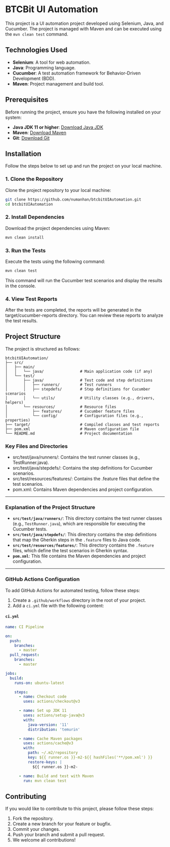 # BTCBit UI Automation

This project is a UI automation project developed using Selenium, Java, and Cucumber. The project is managed with Maven and can be executed using the `mvn clean test` command.

## Technologies Used

- **Selenium**: A tool for web automation.
- **Java**: Programming language.
- **Cucumber**: A test automation framework for Behavior-Driven Development (BDD).
- **Maven**: Project management and build tool.

## Prerequisites

Before running the project, ensure you have the following installed on your system:

- **Java JDK 11 or higher**: [Download Java JDK](https://www.oracle.com/java/technologies/javase-jdk11-downloads.html)
- **Maven**: [Download Maven](https://maven.apache.org/download.cgi)
- **Git**: [Download Git](https://git-scm.com/downloads)

## Installation

Follow the steps below to set up and run the project on your local machine.

### 1. Clone the Repository

Clone the project repository to your local machine:

```bash
git clone https://github.com/numanhan/btcbitUIAutomation.git
cd btcbitUIAutomation
```
### 2. Install Dependencies 
Download the project dependencies using Maven:
```bash
mvn clean install
```
### 3. Run the Tests
Execute the tests using the following command:
```bash
mvn clean test
```
This command will run the Cucumber test scenarios and display the results in the console.

### 4. View Test Reports
After the tests are completed, the reports will be generated in the target/cucumber-reports directory. You can review these reports to analyze the test results.

## Project Structure
The project is structured as follows:
```
btcbitUIAutomation/
├── src/
│   ├── main/
│   │   └── java/                # Main application code (if any)
│   └── test/
│       ├── java/                # Test code and step definitions
│       │   ├── runners/         # Test runners
│       │   ├── stepdefs/        # Step definitions for Cucumber scenarios
│       │   └── utils/           # Utility classes (e.g., drivers, helpers)
│       └── resources/           # Resource files
│           ├── features/        # Cucumber feature files
│           └── config/          # Configuration files (e.g., properties)
├── target/                      # Compiled classes and test reports
├── pom.xml                      # Maven configuration file
└── README.md                    # Project documentation
```
### Key Files and Directories

- src/test/java/runners/: Contains the test runner classes (e.g., TestRunner.java).
- src/test/java/stepdefs/: Contains the step definitions for Cucumber scenarios.
- src/test/resources/features/: Contains the .feature files that define the test scenarios.
- pom.xml: Contains Maven dependencies and project configuration.


---

### Explanation of the Project Structure

- **`src/test/java/runners/`**: This directory contains the test runner classes (e.g., `TestRunner.java`), which are responsible for executing the Cucumber tests.
- **`src/test/java/stepdefs/`**: This directory contains the step definitions that map the Gherkin steps in the `.feature` files to Java code.
- **`src/test/resources/features/`**: This directory contains the `.feature` files, which define the test scenarios in Gherkin syntax.
- **`pom.xml`**: This file contains the Maven dependencies and project configuration.

---

### GitHub Actions Configuration

To add GitHub Actions for automated testing, follow these steps:

1. Create a `.github/workflows` directory in the root of your project.
2. Add a `ci.yml` file with the following content:

#### `ci.yml`

```yaml
name: CI Pipeline

on:
  push:
    branches:
      - master
  pull_request:
    branches:
      - master

jobs:
  build:
    runs-on: ubuntu-latest

    steps:
      - name: Checkout code
        uses: actions/checkout@v3

      - name: Set up JDK 11
        uses: actions/setup-java@v3
        with:
          java-version: '11'
          distribution: 'temurin'

      - name: Cache Maven packages
        uses: actions/cache@v3
        with:
          path: ~/.m2/repository
          key: ${{ runner.os }}-m2-${{ hashFiles('**/pom.xml') }}
          restore-keys: |
            ${{ runner.os }}-m2-

      - name: Build and test with Maven
        run: mvn clean test
```
## Contributing
If you would like to contribute to this project, please follow these steps:

1. Fork the repository.
2. Create a new branch for your feature or bugfix.
3. Commit your changes.
4. Push your branch and submit a pull request.
5. We welcome all contributions!
